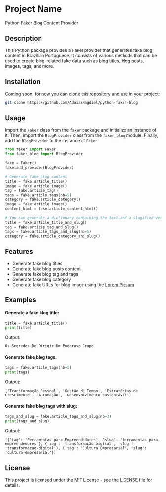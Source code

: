 # Project Name

Python Faker Blog Content Provider

## Description

This Python package provides a Faker provider that generates fake blog content in Brazilian Portuguese. It consists of various methods that can be used to create blog-related fake data such as blog titles, blog posts, images, tags, and more.

## Installation

Coming soon, for now you can clone this repository and use in your project:

```bash
git clone https://github.com/AdaiasMagdiel/python-faker-blog
```

## Usage

Import the `Faker` class from the `faker` package and initialize an instance of it. Then, import the `BlogProvider` class from the `faker_blog` module. Finally, add the `BlogProvider` to the instance of `Faker`.

```python
from faker import Faker
from faker_blog import BlogProvider

fake = Faker()
fake.add_provider(BlogProvider)

# Generate fake blog content
title = fake.article_title()
image = fake.article_image()
tag = fake.article_tag()
tags = fake.article_tags(nb=5)
category = fake.article_category()
image = fake.article_image()
content_html = fake.article_content_html()

# You can generate a dictionary containing the text and a slugified version using the following methods.
title = fake.article_title_and_slug()
tag = fake.article_tag_and_slug()
tags = fake.article_tags_and_slug(nb=5)
category = fake.article_category_and_slug()

```

## Features

- Generate fake blog titles
- Generate fake blog posts content
- Generate fake blog tag and tags
- Generate fake blog category
- Generate fake URLs for blog image using the [Lorem Picsum](https://picsum.photos/)

## Examples

#### Generate a fake blog title:

```python
title = fake.article_title()
print(title)
```

Output:
```
Os Segredos De Dirigir Um Poderoso Grupo
```

#### Generate fake blog tags:

```python
tags = fake.article_tags(nb=5)
print(tags)
```

Output:
```
['Transformação Pessoal', 'Gestão do Tempo', 'Estratégias de Crescimento', 'Automação', 'Desenvolvimento Sustentável']
```

#### Generate fake blog tags with slug:

```python
tags_and_slug = fake.article_tags_and_slug(nb=3)
print(tags_and_slug)
```

Output:
```
[{'tag': 'Ferramentas para Empreendedores', 'slug': 'ferramentas-para-empreendedores'}, {'tag': 'Transformação Digital', 'slug': 'transformacao-digital'}, {'tag': 'Cultura Empresarial', 'slug': 'cultura-empresarial'}]
```

## License

This project is licensed under the MIT License - see the [LICENSE](LICENSE) file for details.

